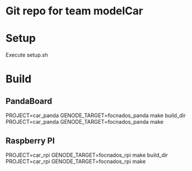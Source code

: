 Git repo for team modelCar
===

# Setup
Execute setup.sh

# Build
## PandaBoard
PROJECT=car_panda GENODE_TARGET=focnados_panda make build_dir
PROJECT=car_panda GENODE_TARGET=focnados_panda make

## Raspberry PI
PROJECT=car_rpi GENODE_TARGET=focnados_rpi make build_dir
PROJECT=car_rpi GENODE_TARGET=focnados_rpi make
